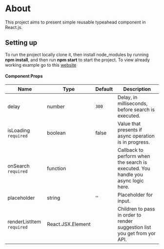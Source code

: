 # About
This project aims to present simple reusable typeahead component in React.js.

## Setting up
To run the project locally clone it, then install node_modules by running **npm install**, and then run **npm start** to start the project.
To view already working example go to this [website](https://typeahead-2r4shlgaq-grooyao.vercel.app)

#### Component Props
Name | Type | Default | Description
-----|------|---------|------------
delay | number | `300` | Delay, in milliseconds, before search is executed.
isLoading `required` | boolean | false | Value that presents if async operation is in progress.
onSearch `required` | function | | Callback to perform when the search is executed. You handle you async logic here.
placeholder | string | '' | Placeholder for input.
renderListItem `required` | React.JSX.Element |  | Children to pass in order to render suggestion list you get from yor API.
